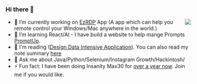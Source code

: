 ### Hi there 👋

<img align="right" src="https://github-readme-stats.vercel.app/api?username=CharlesCCC&show_icons=true&icon_color=0366d6&text_color=24292e&bg_color=ffffff&hide_title=true" />

- 🔭 I’m currently working on [EzRDP](https://ezrdp.com/) App (A app which can help you remote control your Windows/Mac anywhere in the world.)
- 🌱 I’m learning React/AI - I have build a website to help mange Prompts [PromptUp](https://promptup.net/). 
- 🤔 I'm reading <DDIA>([Design Data Intensive Application](https://amzn.to/3d4iThl)). You can also read my note summary [here](https://comeshare.net/category/study/system-design/)
- 💬 Ask me about Java/Python/Selenium/Instagram Growth/Hackintosh/
- ⚡ Fun fact: I have been doing Insanity Max30 for [over a year now](https://www.tiktok.com/@charlesc.ai). Join me if you would like. 
  
<!--
**CharlesCCC/CharlesCCC** is a ✨ _special_ ✨ repository because its `README.md` (this file) appears on your GitHub profile.

![image title](https://rushter.com/counter.svg)

Here are some ideas to get you started:

- 👯 I’m looking to collaborate on ...
- 🤔 I’m looking for help with ...
- 💬 Ask me about ...
- 📫 How to reach me: ...
- 😄 Pronouns: ...
- ⚡ Fun fact: ...

-->
